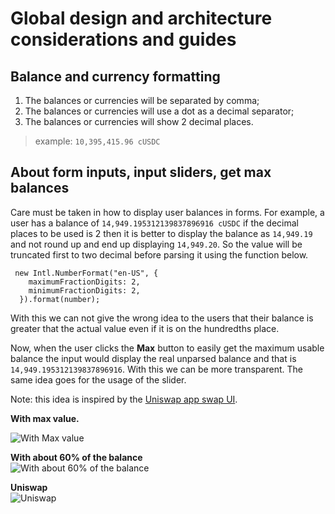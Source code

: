 # Global design and architecture considerations and guides

## Balance and currency formatting

1. The balances or currencies will be separated by comma;
2. The balances or currencies will use a dot as a decimal separator;
3. The balances or currencies will show 2 decimal places.

> example: `10,395,415.96 cUSDC`

## About form inputs, input sliders, get max balances

Care must be taken in how to display user balances in forms.
For example, a user has a balance of `14,949.195312139837896916 cUSDC` if the decimal places to be used is 2 then it is better to display the balance as `14,949.19` and not round up and end up displaying `14,949.20`. So the value will be truncated first to two decimal before parsing it using the function below.

```
 new Intl.NumberFormat("en-US", {
    maximumFractionDigits: 2,
    minimumFractionDigits: 2,
  }).format(number);
```

With this we can not give the wrong idea to the users that their balance is greater that the actual value even if it is on the hundredths place.

Now, when the user clicks the <strong>Max</strong> button to easily get the maximum usable balance the input would display the real unparsed balance and that is `14,949.195312139837896916`. With this we can be more transparent. The same idea goes for the usage of the slider.

Note: this idea is inspired by the [Uniswap app swap UI](https://app.uniswap.org/).

**With max value.** <br />

![With Max value](https://res.cloudinary.com/vaughn-pictures/image/upload/v1651538461/f5b7986a-8d17-460b-83c7-4b1478075e06-Screen%20Shot%202022-05-03%20at%2008.40.31.png.png)

**With about 60% of the balance** <br/>
![With about 60% of the balance](https://res.cloudinary.com/vaughn-pictures/image/upload/v1651538624/4e9e8e26-49ad-46ea-8b7b-79bcc3796e10-Screen%20Shot%202022-05-03%20at%2008.40.38.png.png)

**Uniswap** <br/>
![Uniswap](https://res.cloudinary.com/vaughn-pictures/image/upload/v1651539628/d10eb0e7-48e0-4592-be92-48a346128b99-Screen%20Shot%202022-05-03%20at%2008.59.50.png.png)
